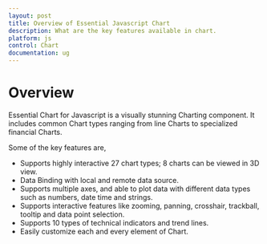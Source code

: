 ```yaml
---
layout: post
title: Overview of Essential Javascript Chart
description: What are the key features available in chart.                                                   
platform: js
control: Chart
documentation: ug
---
```


# Overview

Essential Chart for Javascript is a visually stunning Charting component. It includes common Chart types ranging from line Charts to specialized financial Charts.

Some of the key features are,

* Supports highly interactive 27 chart types; 8 charts can be viewed in 3D view.
* Data Binding with local and remote data source.
* Supports multiple axes, and able to plot data with different data types such as numbers, date time and strings.
* Supports interactive features like zooming, panning, crosshair, trackball, tooltip and data point selection.
* Supports 10 types of technical indicators and trend lines.
* Easily customize each and every element of Chart.